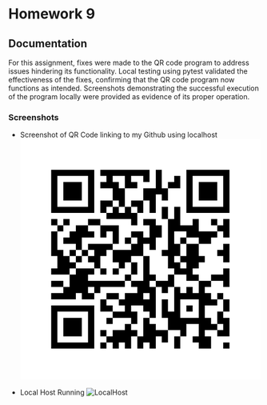 # Homework 9

## Documentation
For this assignment, fixes were made to the QR code program to address issues hindering its functionality. Local testing using pytest validated the effectiveness of the fixes, confirming that the QR code program now functions as intended. Screenshots demonstrating the successful execution of the program locally were provided as evidence of its proper operation.

### Screenshots
- Screenshot of QR Code linking to my Github using localhost
![QRCode](docs/qrcode_example.png)

- Local Host Running
![LocalHost](docs/Screenshot%202024-04-08%20at%201.48.33 PM.png)

